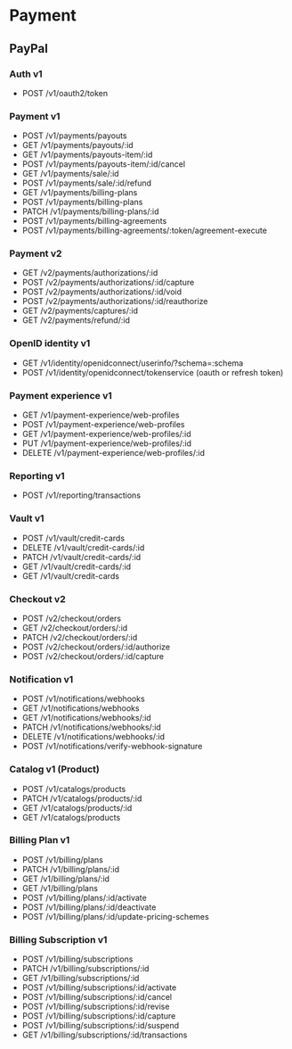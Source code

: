 # Payment

## PayPal

### Auth v1

* POST /v1/oauth2/token

### Payment v1

* POST /v1/payments/payouts
* GET /v1/payments/payouts/:id
* GET /v1/payments/payouts-item/:id
* POST /v1/payments/payouts-item/:id/cancel
* GET /v1/payments/sale/:id
* POST /v1/payments/sale/:id/refund
* GET /v1/payments/billing-plans
* POST /v1/payments/billing-plans
* PATCH /v1/payments/billing-plans/:id
* POST /v1/payments/billing-agreements
* POST /v1/payments/billing-agreements/:token/agreement-execute

### Payment v2

* GET /v2/payments/authorizations/:id
* POST /v2/payments/authorizations/:id/capture
* POST /v2/payments/authorizations/:id/void
* POST /v2/payments/authorizations/:id/reauthorize
* GET /v2/payments/captures/:id
* GET /v2/payments/refund/:id

### OpenID identity v1

* GET /v1/identity/openidconnect/userinfo/?schema=:schema
* POST /v1/identity/openidconnect/tokenservice (oauth or refresh token)

### Payment experience v1

* GET /v1/payment-experience/web-profiles
* POST /v1/payment-experience/web-profiles
* GET /v1/payment-experience/web-profiles/:id
* PUT /v1/payment-experience/web-profiles/:id
* DELETE /v1/payment-experience/web-profiles/:id

### Reporting v1

* POST /v1/reporting/transactions

### Vault v1

* POST /v1/vault/credit-cards
* DELETE /v1/vault/credit-cards/:id
* PATCH /v1/vault/credit-cards/:id
* GET /v1/vault/credit-cards/:id
* GET /v1/vault/credit-cards

### Checkout v2

* POST /v2/checkout/orders
* GET /v2/checkout/orders/:id
* PATCH /v2/checkout/orders/:id
* POST /v2/checkout/orders/:id/authorize
* POST /v2/checkout/orders/:id/capture

### Notification v1

* POST /v1/notifications/webhooks
* GET /v1/notifications/webhooks
* GET /v1/notifications/webhooks/:id
* PATCH /v1/notifications/webhooks/:id
* DELETE /v1/notifications/webhooks/:id
* POST /v1/notifications/verify-webhook-signature

### Catalog v1 (Product)

* POST /v1/catalogs/products
* PATCH /v1/catalogs/products/:id
* GET /v1/catalogs/products/:id
* GET /v1/catalogs/products

### Billing Plan v1

* POST  /v1/billing/plans
* PATCH /v1/billing/plans/:id
* GET   /v1/billing/plans/:id
* GET   /v1/billing/plans
* POST  /v1/billing/plans/:id/activate
* POST  /v1/billing/plans/:id/deactivate
* POST  /v1/billing/plans/:id/update-pricing-schemes

### Billing Subscription v1

* POST /v1/billing/subscriptions
* PATCH /v1/billing/subscriptions/:id
* GET /v1/billing/subscriptions/:id
* POST /v1/billing/subscriptions/:id/activate
* POST /v1/billing/subscriptions/:id/cancel
* POST /v1/billing/subscriptions/:id/revise
* POST /v1/billing/subscriptions/:id/capture
* POST /v1/billing/subscriptions/:id/suspend
* GET /v1/billing/subscriptions/:id/transactions